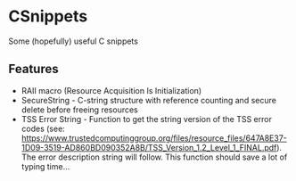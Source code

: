 CSnippets
=========

Some (hopefully) useful C snippets


## Features
* RAII macro (Resource Acquisition Is Initialization)
* SecureString - C-string structure with reference counting and secure delete before freeing resources
* TSS Error String - Function to get the string version of the TSS error codes (see: https://www.trustedcomputinggroup.org/files/resource_files/647A8E37-1D09-3519-AD860BD090352A8B/TSS_Version_1.2_Level_1_FINAL.pdf). The error description string will follow. This function should save a lot of typing time...

